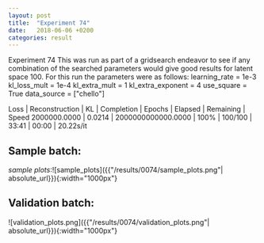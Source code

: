 ```yaml
---
layout: post
title:  "Experiment 74"
date:   2018-06-06 +0200
categories: result
---
```

Experiment 74
This was run as part of a gridsearch endeavor to see if any combination of the searched parameters would give good results for latent space 100.
For this run the parameters were as follows:
learning_rate = 1e-3
kl_loss_mult = 1e-4
kl_extra_mult = 1
kl_extra_exponent = 4
use_square = True
data_source = ["chello"]

Loss | Reconstruction | KL | Completion | Epochs | Elapsed | Remaining | Speed
2000000.0000 | 0.0214 | 2000000000000.0000 | 100% | 100/100 | 33:41 | 00:00 | 20.22s/it



## **Sample batch**:

_sample plots_:![sample_plots]({{"/results/0074/sample_plots.png"| absolute_url}}){:width="1000px"}

## **Validation batch**:

![validation_plots.png]({{"/results/0074/validation_plots.png"| absolute_url}}){:width="1000px"}
